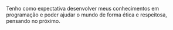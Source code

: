 Tenho como expectativa desenvolver meus conhecimentos em programação e poder ajudar o mundo de forma ética e respeitosa, pensando no próximo.  

